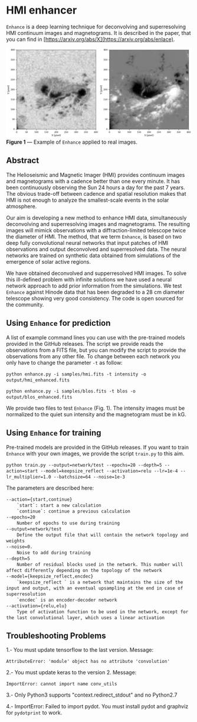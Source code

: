 # HMI enhancer

`Enhance` is a deep learning technique for deconvolving and superresolving HMI continuum images and magnetograms. It is described in the paper, that you can find in [https://arxiv.org/abs/X](https://arxiv.org/abs/enlace).

![example](docs/imagen.gif?raw=true "")
**Figure 1** — Example of `Enhance` applied to real images.

## Abstract

The Helioseismic and Magnetic Imager (HMI) provides continuum images and magnetograms with a cadence better than one every minute. It has been continuously observing the Sun 24 hours a day for the past 7 years. The obvious trade-off between cadence and spatial resolution makes that HMI is not enough to analyze the smallest-scale events in the solar atmosphere.
 
Our aim is developing a new method to enhance HMI data, simultaneously deconvolving and superresolving images and magnetograms. The resulting images will mimick observations with a diffraction-limited telescope twice the diameter of HMI. The method, that we term `Enhance`, is based on two deep fully convolutional neural networks that input patches of HMI observations and output deconvolved and superresolved data. The neural networks are trained on synthetic data obtained from simulations of the emergence of solar active regions.
 
We have obtained deconvolved and supperresolved HMI images. To solve this ill-defined problem with infinite solutions we have used a neural network approach to add prior information from the simulations. We test `Enhance` against Hinode data that has been degraded to a 28 cm diameter telescope showing very good consistency. The code is open sourced for the community.


## Using `Enhance` for prediction
A list of example command lines you can use with the pre-trained models provided in the GitHub releases. The script we provide reads the observations from a FITS file, but you can modify the script to provide the observations from any other file. To change between each network you only have to change the parameter `-t` as follow:

```
python enhance.py -i samples/hmi.fits -t intensity -o output/hmi_enhanced.fits
```

```
python enhance.py -i samples/blos.fits -t blos -o output/blos_enhanced.fits
```

We provide two files to test `Enhance` (Fig. 1). The intensity images must be normalized to the quiet sun intensity and the magnetogram must be in kG.

## Using `Enhance` for training

Pre-trained models are provided in the GitHub releases. If you want to train `Enhance` with your own images, we provide the script `train.py` to this aim.

```
python train.py --output=network/test --epochs=20 --depth=5 --action=start --model=keepsize_reflect --activation=relu --lr=1e-4 --lr_multiplier=1.0 --batchsize=64 --noise=1e-3
```

The parameters are described here:


    --action={start,continue}
        `start`: start a new calculation
        `continue`: continue a previous calculation
    --epochs=20
        Number of epochs to use during training
    --output=network/test 
        Define the output file that will contain the network topology and weights
    --noise=0.
        Noise to add during training
    --depth=5
        Number of residual blocks used in the network. This number will affect differently depending on the topology of the network
    --model={keepsize_reflect,encdec}
        `keepsize_reflect ` is a network that maintains the size of the input and output, with an eventual upsampling at the end in case of superresolution
        `encdec` is an encoder-decoder network
    --activation={relu,elu}
        Type of activation function to be used in the network, except for the last convolutional layer, which uses a linear activation

## Troubleshooting Problems

1.- You must update tensorflow to the last version. Message:
```
AttributeError: 'module' object has no attribute 'convolution'
```

2.- You must update keras to the version 2. Message:
```
ImportError: cannot import name conv_utils
```

3.- Only Python3 supports "context.redirect_stdout" and no Python2.7

4.- ImportError: Failed to import pydot. You must install pydot and graphviz for `pydotprint` to work.